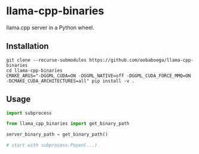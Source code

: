 # llama-cpp-binaries

llama.cpp server in a Python wheel.

## Installation

```
git clone --recurse-submodules https://github.com/oobabooga/llama-cpp-binaries
cd llama-cpp-binaries
CMAKE_ARGS="-DGGML_CUDA=ON -DGGML_NATIVE=off -DGGML_CUDA_FORCE_MMQ=ON -DCMAKE_CUDA_ARCHITECTURES=all" pip install -v .
```

## Usage

```python
import subprocess

from llama_cpp_binaries import get_binary_path

server_binary_path = get_binary_path()

# start with subprocess.Popen(...)
```
